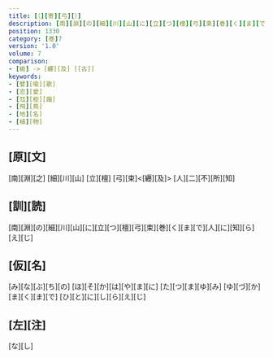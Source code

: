 ```yaml
---
title: [（][寄][弓][）]
description: [南][淵][の][細][川][山][に][立][つ][檀][弓][束][巻][く][ま][で][人][に][知][ら][え][じ]
position: 1330
category: [巻]7
version: '1.0'
volume: 7
comparison:
- [級] -> [纒][及] [[古]]
keywords:
- [譬][喩][歌]
- [恋][愛]
- [尫][柜][蹋]
- [飛][鳥]
- [地][名]
- [植][物]
---
```


## [原][文]

[南][淵][之] [細][川][山] [立][檀] [弓][束]<[纒][及]> [人][二][不][所][知]

## [訓][読]

[南][淵][の][細][川][山][に][立][つ][檀][弓][束][巻][く][ま][で][人][に][知][ら][え][じ]

## [仮][名]

[み][な][ぶ][ち][の] [ほ][そ][か][は][や][ま][に] [た][つ][ま][ゆ][み] [ゆ][づ][か][ま][く][ま][で] [ひ][と][に][し][ら][え][じ]

## [左][注]

[な][し]
